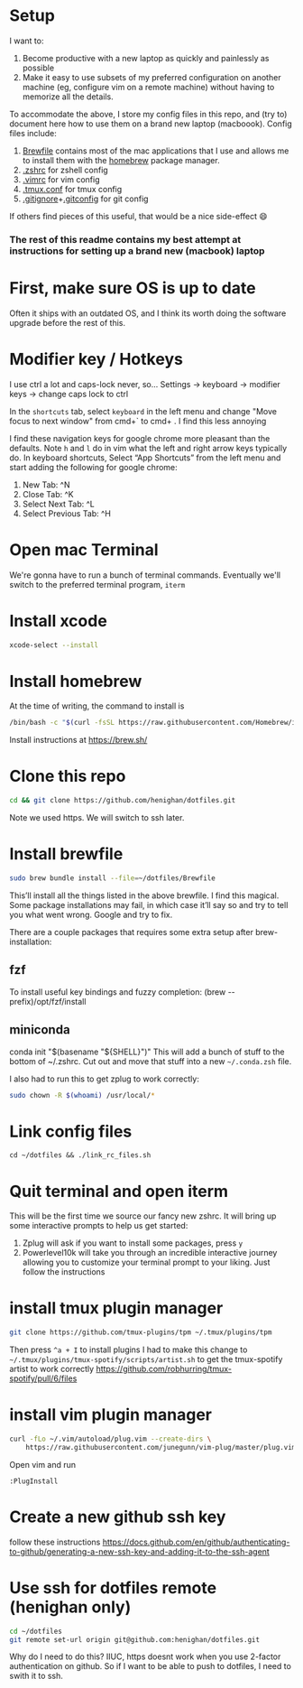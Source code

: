 # Setup

I want to:
1. Become productive with a new laptop as quickly and painlessly as possible
1. Make it easy to use subsets of my preferred configuration on another machine (eg, configure vim on a remote machine) without having to memorize all the details.

To accommodate the above, I store my config files in this repo, and (try to) document here how to use them on a brand new laptop (macboook). Config files include:
1. [Brewfile](.Brewfile) contains most of the mac applications that I use and allows me to install them with the [homebrew](https://brew.sh/) package manager.
1. [.zshrc](zshrc) for zshell config
1. [.vimrc](vimrc) for vim config
1. [.tmux.conf](tmux.conf) for tmux config
1. [.gitignore](gitignore)+[.gitconfig](gitconfig) for git config


If others find pieces of this useful, that would be a nice side-effect :smile:


### The rest of this readme contains my best attempt at instructions for setting up a brand new (macbook) laptop


# First, make sure OS is up to date
Often it ships with an outdated OS, and I think its worth doing the software upgrade before the rest of this.

# Modifier key / Hotkeys
I use ctrl a lot and caps-lock never, so...
Settings -> keyboard -> modifier keys -> change caps lock to ctrl

In the `shortcuts` tab, select `keyboard` in the left menu and change "Move focus to next window" from cmd+` to cmd+ . I find this less annoying

I find these navigation keys for google chrome more pleasant than the defaults. Note `h` and `l` do in vim what the left and right arrow keys typically do.
In keyboard shortcuts, Select “App Shortcuts” from the left menu and start adding the following for google chrome:
1. New Tab: ^N
1. Close Tab: ^K
1. Select Next Tab: ^L
1. Select Previous Tab: ^H

# Open mac Terminal
We're gonna have to run a bunch of terminal commands. Eventually we'll switch to the preferred terminal program, `iterm`

# Install xcode
```bash
xcode-select --install
```

# Install homebrew
At the time of writing, the command to install is
```bash
/bin/bash -c "$(curl -fsSL https://raw.githubusercontent.com/Homebrew/install/HEAD/install.sh)"
```
Install instructions at
https://brew.sh/

# Clone this repo
```bash
cd && git clone https://github.com/henighan/dotfiles.git
```
Note we used https. We will switch to ssh later.


# Install brewfile
```bash
sudo brew bundle install --file=~/dotfiles/Brewfile
```
This’ll install all the things listed in the above brewfile. I find this magical.
Some package installations may fail, in which case it’ll say so and try to tell you what went wrong. Google and try to fix.

There are a couple packages that requires some extra setup after brew-installation:
## fzf
To install useful key bindings and fuzzy completion:
(brew --prefix)/opt/fzf/install

## miniconda
conda init "$(basename "${SHELL}")"
This will add a bunch of stuff to the bottom of ~/.zshrc. Cut out and move that stuff into a new `~/.conda.zsh` file.


I also had to run this to get zplug to work correctly:
```bash
sudo chown -R $(whoami) /usr/local/*
```

# Link config files
`cd ~/dotfiles && ./link_rc_files.sh`


# Quit terminal and open iterm
This will be the first time we source our fancy new zshrc. It will bring up some interactive prompts to help us get started:
1. Zplug will ask if you want to install some packages, press `y`
1. Powerlevel10k will take you through an incredible interactive journey allowing you to customize your terminal prompt to your liking. Just follow the instructions

# install tmux plugin manager
```bash
git clone https://github.com/tmux-plugins/tpm ~/.tmux/plugins/tpm
```
Then press `^a + I` to install plugins
I had to make this change to `~/.tmux/plugins/tmux-spotify/scripts/artist.sh` to get the tmux-spotify artist to work correctly
https://github.com/robhurring/tmux-spotify/pull/6/files

# install vim plugin manager
```bash
curl -fLo ~/.vim/autoload/plug.vim --create-dirs \
    https://raw.githubusercontent.com/junegunn/vim-plug/master/plug.vim
```
Open vim and run
```
:PlugInstall
```

# Create a new github ssh key
follow these instructions
https://docs.github.com/en/github/authenticating-to-github/generating-a-new-ssh-key-and-adding-it-to-the-ssh-agent

# Use ssh for dotfiles remote (henighan only)
```bash
cd ~/dotfiles
git remote set-url origin git@github.com:henighan/dotfiles.git
```
Why do I need to do this? IIUC, https doesnt work when you use 2-factor authentication on github. So if I want to be able to push to dotfiles, I need to swith it to ssh.
